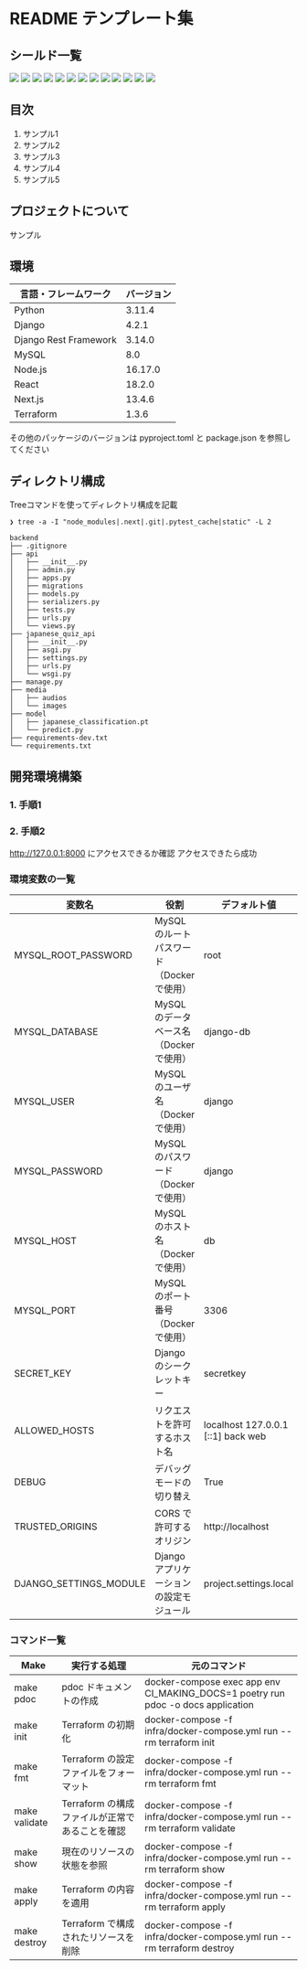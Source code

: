 # README テンプレート集
<!--　https://qiita.com/shun198/items/c983c713452c041ef787　-->
## シールド一覧
<!-- 使用技術一覧 -->
<!-- 該当するプロジェクトの中から任意のものを選ぶ-->
<p style="display: inline">
  <!-- フロントエンドのフレームワーク一覧 -->
  <img src="https://img.shields.io/badge/-Node.js-000000.svg?logo=node.js&style=for-the-badge">
  <img src="https://img.shields.io/badge/-Next.js-000000.svg?logo=next.js&style=for-the-badge">
  <img src="https://img.shields.io/badge/-TailwindCSS-000000.svg?logo=tailwindcss&style=for-the-badge">
  <img src="https://img.shields.io/badge/-React-20232A?style=for-the-badge&logo=react&logoColor=61DAFB">
  <!-- バックエンドのフレームワーク一覧 -->
  <img src="https://img.shields.io/badge/-Django-092E20.svg?logo=django&style=for-the-badge">
  <!-- バックエンドの言語一覧 -->
  <img src="https://img.shields.io/badge/-Python-F2C63C.svg?logo=python&style=for-the-badge">
  <!-- ミドルウェア一覧 -->
  <img src="https://img.shields.io/badge/-Nginx-269539.svg?logo=nginx&style=for-the-badge">
  <img src="https://img.shields.io/badge/-MySQL-4479A1.svg?logo=mysql&style=for-the-badge&logoColor=white">
  <img src="https://img.shields.io/badge/-Gunicorn-199848.svg?logo=gunicorn&style=for-the-badge&logoColor=white">
  <!-- インフラ一覧 -->
  <img src="https://img.shields.io/badge/-Docker-1488C6.svg?logo=docker&style=for-the-badge">
  <img src="https://img.shields.io/badge/-githubactions-FFFFFF.svg?logo=github-actions&style=for-the-badge">
  <img src="https://img.shields.io/badge/-Amazon%20aws-232F3E.svg?logo=amazon-aws&style=for-the-badge">
  <img src="https://img.shields.io/badge/-terraform-20232A?style=for-the-badge&logo=terraform&logoColor=844EBA">
</p>

## 目次
1. サンプル1
2. サンプル2
3. サンプル3
4. サンプル4
5. サンプル5

## プロジェクトについて
<!-- プロジェクトの概要を記載 -->
サンプル

## 環境
<!-- 言語、フレームワーク、ミドルウェア、インフラの一覧とバージョンを記載 -->

| 言語・フレームワーク    | バージョン |
| --------------------- | ---------- |
| Python                | 3.11.4     |
| Django                | 4.2.1      |
| Django Rest Framework | 3.14.0     |
| MySQL                 | 8.0        |
| Node.js               | 16.17.0    |
| React                 | 18.2.0     |
| Next.js               | 13.4.6     |
| Terraform             | 1.3.6      |

その他のパッケージのバージョンは pyproject.toml と package.json を参照してください

## ディレクトリ構成
Treeコマンドを使ってディレクトリ構成を記載
```text
❯ tree -a -I "node_modules|.next|.git|.pytest_cache|static" -L 2
```
```text
backend
├── .gitignore
├── api
│   ├── __init__.py
│   ├── admin.py
│   ├── apps.py
│   ├── migrations
│   ├── models.py
│   ├── serializers.py
│   ├── tests.py
│   ├── urls.py
│   └── views.py
├── japanese_quiz_api
│   ├── __init__.py
│   ├── asgi.py
│   ├── settings.py
│   ├── urls.py
│   └── wsgi.py
├── manage.py
├── media
│   ├── audios
│   └── images
├── model
│   ├── japanese_classification.pt
│   └── predict.py
├── requirements-dev.txt
└── requirements.txt
```

## 開発環境構築
### 1. 手順1
### 2. 手順2

http://127.0.0.1:8000 にアクセスできるか確認
アクセスできたら成功

### 環境変数の一覧

| 変数名                 | 役割                                      | デフォルト値                       | DEV 環境での値                           |
| ---------------------- | ----------------------------------------- | ---------------------------------- | ---------------------------------------- |
| MYSQL_ROOT_PASSWORD    | MySQL のルートパスワード（Docker で使用） | root                               |                                          |
| MYSQL_DATABASE         | MySQL のデータベース名（Docker で使用）   | django-db                          |                                          |
| MYSQL_USER             | MySQL のユーザ名（Docker で使用）         | django                             |                                          |
| MYSQL_PASSWORD         | MySQL のパスワード（Docker で使用）       | django                             |                                          |
| MYSQL_HOST             | MySQL のホスト名（Docker で使用）         | db                                 |                                          |
| MYSQL_PORT             | MySQL のポート番号（Docker で使用）       | 3306                               |                                          |
| SECRET_KEY             | Django のシークレットキー                 | secretkey                          | 他者に推測されないランダムな値にすること |
| ALLOWED_HOSTS          | リクエストを許可するホスト名              | localhost 127.0.0.1 [::1] back web | フロントのホスト名                       |
| DEBUG                  | デバッグモードの切り替え                  | True                               | False                                    |
| TRUSTED_ORIGINS        | CORS で許可するオリジン                   | http://localhost                   |                                          |
| DJANGO_SETTINGS_MODULE | Django アプリケーションの設定モジュール   | project.settings.local             | project.settings.dev                     |

### コマンド一覧

| Make                | 実行する処理                   | 元のコマンド                                                  |
| ------------------- | ----------------------------- | ------------------------------------------------------------ |
| make pdoc           | pdoc ドキュメントの作成         | docker-compose exec app env CI_MAKING_DOCS=1 poetry run pdoc -o docs application |
| make init           | Terraform の初期化             | docker-compose -f infra/docker-compose.yml run --rm terraform init               |
| make fmt            | Terraform の設定ファイルをフォーマット | docker-compose -f infra/docker-compose.yml run --rm terraform fmt          |
| make validate       | Terraform の構成ファイルが正常であることを確認 | docker-compose -f infra/docker-compose.yml run --rm terraform validate |
| make show           | 現在のリソースの状態を参照                    | docker-compose -f infra/docker-compose.yml run --rm terraform show     |
| make apply          | Terraform の内容を適用                       | docker-compose -f infra/docker-compose.yml run --rm terraform apply    |
| make destroy        | Terraform で構成されたリソースを削除          | docker-compose -f infra/docker-compose.yml run --rm terraform destroy  |
